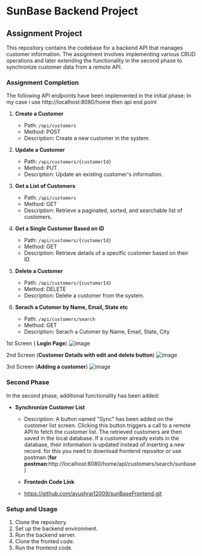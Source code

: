 # SunBase Backend Project

## Assignment Project

This repository contains the codebase for a backend API that manages customer information. The assignment involves implementing various CRUD operations and later extending the functionality in the second phase to synchronize customer data from a remote API.

### Assignment Completion

The following API endpoints have been implemented in the initial phase:
In my case i use http://localhost:8080/home then api end point

1. **Create a Customer**
   - Path: `/api/customers`
   - Method: POST
   - Description: Create a new customer in the system.

2. **Update a Customer**
   - Path: `/api/customers/{customerId}`
   - Method: PUT
   - Description: Update an existing customer's information.

3. **Get a List of Customers**
   - Path: `/api/customers`
   - Method: GET
   - Description: Retrieve a paginated, sorted, and searchable list of customers.

4. **Get a Single Customer Based on ID**
   - Path: `/api/customers/{customerId}`
   - Method: GET
   - Description: Retrieve details of a specific customer based on their ID.

5. **Delete a Customer**
   - Path: `/api/customers/{customerId}`
   - Method: DELETE
   - Description: Delete a customer from the system.
  
6. **Serach a Cutomer by Name, Email, State etc**
   - Path: `/api/customers/search`
   - Method: GET
   - Description: Serach a Cutomer by Name, Email, State, City
  
1st Screen ( **Login Page**)
![image](https://github.com/ayushraj12009/sunbaseassignmentbackend/assets/51042913/a3bc167d-5861-43b7-a8c6-cdd8738e2b6b)

2nd Screen (**Customer Details with edit and delete button**)
![image](https://github.com/ayushraj12009/sunbaseassignmentbackend/assets/51042913/3f526fb6-8af8-4989-a79d-2092f5798e8f)

3rd Screen (**Adding a customer**)
![image](https://github.com/ayushraj12009/sunbaseassignmentbackend/assets/51042913/c83677f6-9d2d-4c5b-9165-fd3f1c592c50)


### Second Phase

In the second phase, additional functionality has been added:

- **Synchronize Customer List**
  - Description: A button named "Sync" has been added on the customer list screen. Clicking this button triggers a call to a remote API to fetch the customer list. The retrieved customers are then saved in the local database. If a customer already exists in the database, their information is updated instead of inserting a new record. for this you need to download frontend repositor or use postman (**for postman**:http://localhost:8080/home/api/customers/search/sunbase)
 
  - **Frontedn Code Link**
  - https://github.com/ayushraj12009/sunBaseFrontend.git

### Setup and Usage

1. Clone the repository.
2. Set up the backend environment.
3. Run the backend server.
4. Clone the fronted code.
5. Run the frontend code.
